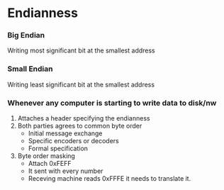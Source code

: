 # Endianness

### Big Endian
Writing most significant bit at the smallest address

### Small Endian
Writing least significant bit at the smallest address



### Whenever any computer is starting to write data to disk/nw
1. Attaches a header specifying the endianness
2. Both parties agrees to common byte order
   * Initial message exchange
   * Specific encoders or decoders 
   * Formal specification
3. Byte order masking
   * Attach 0xFEFF 
   * It sent with every number
   * Receving machine reads 0xFFFE it needs to translate it.
